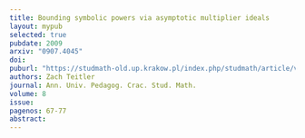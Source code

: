 ```yaml
---
title: Bounding symbolic powers via asymptotic multiplier ideals
layout: mypub
selected: true
pubdate: 2009
arxiv: "0907.4045"
doi: 
puburl: "https://studmath-old.up.krakow.pl/index.php/studmath/article/view/91"
authors: Zach Teitler
journal: Ann. Univ. Pedagog. Crac. Stud. Math.
volume: 8
issue:
pagenos: 67-77
abstract:
---
```

